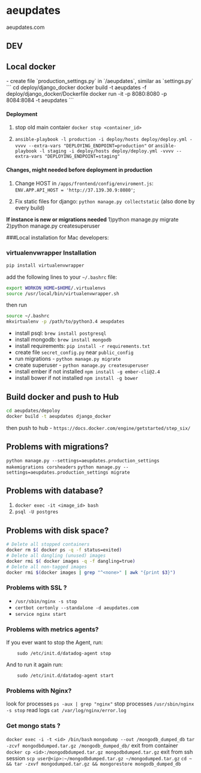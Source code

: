 # aeupdates
aeupdates.com

## DEV

<h2>Local docker</h2>
- create file `production_settings.py` in `/aeupdates`, similar as `settings.py`
```
cd deploy/django_docker
docker build -t aeupdates -f deploy/django_docker/Dockerfile
docker run -it -p 8080:8080 -p 8084:8084 -t aeupdates
```

<h4>Deployment</h4>

 1) stop old main contaier `docker stop <container_id>`

 2) `ansible-playbook -l production -i deploy/hosts deploy/deploy.yml -vvvv --extra-vars "DEPLOYING_ENDPOINT=production"` or
 `ansible-playbook -l staging -i deploy/hosts deploy/deploy.yml -vvvv --extra-vars "DEPLOYING_ENDPOINT=staging"`

<h4>Changes, might needed before deployment in production</h4>

  1) Change HOST in `/apps/frontend/config/enviroment.js`:
    `ENV.APP.API_HOST = 'http://37.139.30.9:8080'`;
    
  2) Fix static files for django: `python manage.py collectstatic` (also done by every build)



<b>If instance is new or migrations needed</b>
1)python manage.py migrate
2)python manage.py createsuperuser


###Local installation for Mac developers:

### virtualenvwrapper Installation

```bash
pip install virtualenvwrapper
```

add the following lines to your `~/.bashrc` file:

```bash
export WORKON_HOME=$HOME/.virtualenvs
source /usr/local/bin/virtualenvwrapper.sh
```

then run

```bash
source ~/.bashrc
mkvirtualenv -p /path/to/python3.4 aeupdates
```


- install psql: `brew install postgresql`
- install mongodb: `brew install mongodb`
- install requirements: `pip install -r requirements.txt`
- create file `secret_config.py` near `public_config`
- run migrations - `python manage.py migrate`
- create superuser - `python manage.py createsuperuser`
- install ember if not installed `npm install -g ember-cli@2.4`
- install bower if not installed `npm install -g bower`

## Build docker and push to Hub

```bash
cd aeupdates/depoloy
docker build -t aeupdates django_docker
```
then push to hub - `https://docs.docker.com/engine/getstarted/step_six/`

## Problems with migrations?
`python manage.py --settings=aeupdates.production_settings makemigrations corsheaders`
`python manage.py --settings=aeupdates.production_settings migrate`

## Problems with database?
1) `docker exec -it <image_id> bash`
2) `psql -U postgres`

## Problems with disk space?
```bash
# Delete all stopped containers
docker rm $( docker ps -q -f status=exited)
# Delete all dangling (unused) images
docker rmi $( docker images -q -f dangling=true)
# Delete all non-tagged images
docker rmi $(docker images | grep "^<none>" | awk "{print $3}")
```

### Problems with SSL ?
 - `/usr/sbin/nginx -s stop`
 - `certbot certonly --standalone -d aeupdates.com`
 - `service nginx start`

### Problems with metrics agents?

If you ever want to stop the Agent, run:
```
    sudo /etc/init.d/datadog-agent stop
```
And to run it again run:
```
    sudo /etc/init.d/datadog-agent start
```

### Problems with Nginx?

look for processes `ps -aux | grep "nginx"`
stop processes `/usr/sbin/nginx -s stop`
read logs `cat /var/log/nginx/error.log`


### Get mongo stats ?
`docker exec -i -t <id> /bin/bash`
`mongodump --out /mongodb_dumped_db`
`tar -zcvf mongodbdumped.tar.gz /mongodb_dumped_db/`
exit from container
`docker cp <id>:/mongodbdumped.tar.gz mongodbdumped.tar.gz`
exit from ssh session
`scp user@<ip>:~/mongodbdumped.tar.gz ~/mongodumped.tar.gz`
`cd ~ && tar -zxvf mongodumped.tar.gz && mongorestore mongodb_dumped_db`
